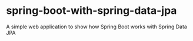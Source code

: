 # spring-boot-with-spring-data-jpa
A simple web application to show how Spring Boot works with Spring Data JPA
